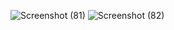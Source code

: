 

![Screenshot (81)](https://user-images.githubusercontent.com/109272647/187486251-0fcf666b-1db6-474a-a604-306101197b02.png)
![Screenshot (82)](https://user-images.githubusercontent.com/109272647/187486294-11a79bd3-7d41-4b6a-9014-19b00e8558f8.png)
